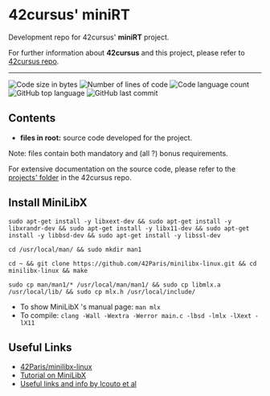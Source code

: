 # 42cursus' miniRT

Development repo for 42cursus' **miniRT** project.

For further information about **42cursus** and this project, please refer to [42cursus repo](https://github.com/appinha/42cursus).

---

![Code size in bytes](https://img.shields.io/github/languages/code-size/appinha/42cursus-02-miniRT?color=blueviolet)
![Number of lines of code](https://img.shields.io/tokei/lines/github/appinha/42cursus-02-miniRT?color=blueviolet)
![Code language count](https://img.shields.io/github/languages/count/appinha/42cursus-02-miniRT?color=blue)
![GitHub top language](https://img.shields.io/github/languages/top/appinha/42cursus-02-miniRT?color=blue)
![GitHub last commit](https://img.shields.io/github/last-commit/appinha/42cursus-02-miniRT?color=brightgreen)

## Contents

* **files in root:** source code developed for the project.

Note: files contain both mandatory and (all ?) bonus requirements.

For extensive documentation on the source code, please refer to the [projects' folder](https://github.com/appinha/42cursus/tree/master/02-minirt) in the 42cursus repo.

## Install MiniLibX

```
sudo apt-get install -y libxext-dev && sudo apt-get install -y libxrandr-dev && sudo apt-get install -y libx11-dev && sudo apt-get install -y libbsd-dev && sudo apt-get install -y libssl-dev

cd /usr/local/man/ && sudo mkdir man1

cd ~ && git clone https://github.com/42Paris/minilibx-linux.git && cd minilibx-linux && make

sudo cp man/man1/* /usr/local/man/man1/ && sudo cp libmlx.a /usr/local/lib/ && sudo cp mlx.h /usr/local/include/
```

* To show MiniLibX 's manual page: `man mlx`
* To compile: `clang -Wall -Wextra -Werror main.c -lbsd -lmlx -lXext -lX11`

## Useful Links

* [42Paris/minilibx-linux](https://github.com/42Paris/minilibx-linux)
* [Tutorial on MiniLibX](https://harm-smits.github.io/42docs/libs/minilibx)
* [Useful links and info by lcouto et al](https://www.notion.so/miniRT-5f6fcdf6d05e4742b6c38f0588f12436)

